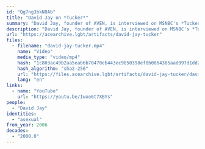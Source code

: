 ```yaml
---
id: "Qg7ng3bkN8Ab"
title: "David Jay on *Tucker*"
summary: "David Jay, founder of AVEN, is interviewed on MSNBC's *Tucker*"
description: "David Jay, founder of AVEN, is interviewed on MSNBC's *Tucker* (CW: acephobia)"
url: "https://acearchive.lgbt/artifacts/david-jay-tucker"
files:
  - filename: "david-jay-tucker.mp4"
    name: "Video"
    media_type: "video/mp4"
    hash: "1c803ac49b2aa5eab6b70470eb443ec9050398ef0b0864385aad997d1dd27d0f"
    hash_algorithm: "sha2-256"
    url: "https://files.acearchive.lgbt/artifacts/david-jay-tucker/david-jay-tucker.mp4"
    lang: "en"
links:
  - name: "YouTube"
    url: "https://youtu.be/Iwxo6t7XBYs"
people:
  - "David Jay"
identities:
  - "asexual"
from_year: 2006
decades:
  - "2000.0"
---
```

